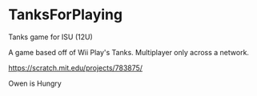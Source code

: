 # TanksForPlaying
Tanks game for ISU (12U)

A game based off of Wii Play's Tanks. Multiplayer only across a network.



https://scratch.mit.edu/projects/783875/

Owen is Hungry
